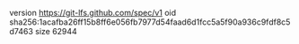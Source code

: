 version https://git-lfs.github.com/spec/v1
oid sha256:1acafba26ff15b8ff6e056fb7977d54faad6d1fcc5a5f90a936c9fdf8c5d7463
size 62944
